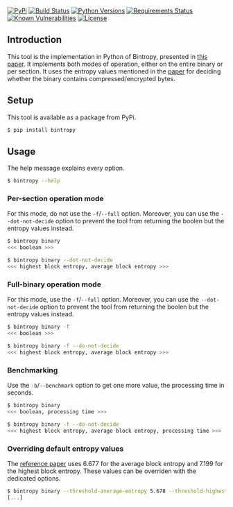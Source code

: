 [![PyPi](https://img.shields.io/pypi/v/bintropy.svg)](https://pypi.python.org/pypi/bintropy/)
[![Build Status](https://travis-ci.com/dhondta/bintropy.svg?branch=main)](https://travis-ci.com/dhondta/bintropy)
[![Python Versions](https://img.shields.io/pypi/pyversions/bintropy.svg)](https://pypi.python.org/pypi/bintropy/)
[![Requirements Status](https://requires.io/github/dhondta/bintropy/requirements/?branch=main)](https://requires.io/github/dhondta/bintropy/requirements/?branch=main)
[![Known Vulnerabilities](https://snyk.io/test/github/dhondta/bintropy/badge.svg?targetFile=requirements.txt)](https://snyk.io/test/github/dhondta/bintropy?targetFile=requirements.txt)
[![License](https://img.shields.io/pypi/l/bintropy.svg)](https://pypi.python.org/pypi/bintropy/)

## Introduction

This tool is the implementation in Python of Bintropy, presented in [this paper](https://ieeexplore.ieee.org/document/4140989). It implements both modes of operation, either on the entire binary or per section. It uses the entropy values mentioned in the [paper](https://ieeexplore.ieee.org/document/4140989) for deciding whether the binary contains compressed/encrypted bytes.

## Setup

This tool is available as a package from PyPi.

```sh
$ pip install bintropy
```

## Usage

The help message explains every option.

```sh
$ bintropy --help
```

### Per-section operation mode

For this mode, do not use the `-f`/`--full` option. Moreover, you can use the `--dot-not-decide` option to prevent the tool from returning the boolen but the entropy values instead.

```sh
$ bintropy binary
<<< boolean >>>

$ bintropy binary --dot-not-decide
<<< highest block entropy, average block entropy >>>
```

### Full-binary operation mode

For this mode, use the `-f`/`--full` option. Moreover, you can use the `--dot-not-decide` option to prevent the tool from returning the boolen but the entropy values instead.

```sh
$ bintropy binary -f
<<< boolean >>>

$ bintropy binary -f --do-not-decide
<<< highest block entropy, average block entropy >>>
```

### Benchmarking

Use the `-b`/`--benchmark` option to get one more value, the processing time in seconds.

```sh
$ bintropy binary
<<< boolean, processing time >>>

$ bintropy binary -f --do-not-decide
<<< highest block entropy, average block entropy, processing time >>>
```

### Overriding default entropy values

The [reference paper](https://ieeexplore.ieee.org/document/4140989) uses 6.677 for the average block entropy and 7.199 for the highest block entropy. These values can be overriden with the dedicated options.

```sh
$ bintropy binary --threshold-average-entropy 5.678 --threshold-highest-entropy 6.789
[...]
```

